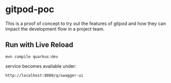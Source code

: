 # gitpod-poc

This is a proof of concept to try out the features of gitpod and how they can impact the development flow in a project team.

## Run with Live Reload
```
mvn compile quarkus:dev
```
service becomes available under:

`http://localhost:8080/q/swagger-ui`